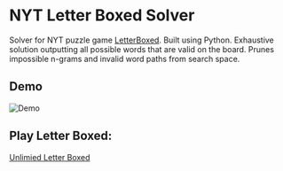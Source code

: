 # NYT Letter Boxed Solver
Solver for NYT puzzle game [LetterBoxed](https://www.nytimes.com/puzzles/letter-boxed). 
Built using Python. Exhaustive solution outputting all possible words that are valid on the board.
Prunes impossible n-grams and invalid word paths from search space.

## Demo

![Demo](https://media0.giphy.com/media/v1.Y2lkPTc5MGI3NjExM2F2cjVlaGVqdmZjN3ZtemVrZnlwZGxkeWFud3Y5bnczNXdnM3J5biZlcD12MV9pbnRlcm5hbF9naWZfYnlfaWQmY3Q9Zw/K6fQhuwJ8RNhhDNhsy/giphy.gif)

## Play Letter Boxed:

[Unlimied Letter Boxed](https://wordgames.gg/letter-boxed-unlimited)
